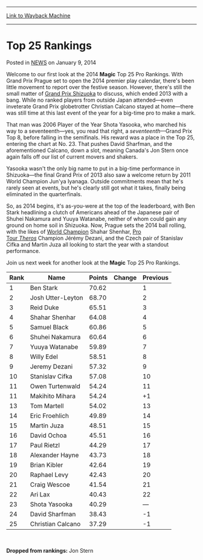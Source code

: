 
---
[Link to Wayback Machine](https://web.archive.org/web/20211024132810/https://magic.wizards.com/en/articles/archive/top-25-rankings-2014-01-09)

[_metadata_:description]:- "Welcome to our first look at the 2014 Magic Top 25 Pro Rankings. With Grand Prix Prague set to open the 2014 premier play calendar, there's been little movement to report over the festive season. However, there's still the small matter of Grand Prix Shizuoka to discuss, which ended 2013 with a bang. While no ranked players from outside Japan attended—even inveterate Grand Prix"
[_metadata_:generator]:- "Drupal 7 (http://drupal.org)"
[_metadata_:node]:- "152211"
[_metadata_:publish_date]:- "2014-01-09"
[_metadata_:source]:- "div-main-content"
[_metadata_:title]:- "Top 25 Rankings"
[_metadata_:wayback_capture_timestamp]:- "2021-10-24 13:28:10"
[_metadata_:wayback_raw_url]:- "https://web.archive.org/web/20211024132810id_/https://magic.wizards.com/en/articles/archive/top-25-rankings-2014-01-09"
[_metadata_:wayback_url]:- "https://magic.wizards.com/en/articles/archive/top-25-rankings-2014-01-09"
---


Top 25 Rankings
===============



 Posted in [NEWS](/en/articles)
 on January 9, 2014 










Welcome to our first look at the 2014 **Magic** Top 25 Pro Rankings. With Grand Prix Prague set to open the 2014 premier play calendar, there's been little movement to report over the festive season. However, there's still the small matter of [Grand Prix Shizuoka](http://archive.wizards.com/magic/magazine/article.aspx?x=mtg/daily/eventcoverage/gpshi13/welcome) to discuss, which ended 2013 with a bang. While no ranked players from outside Japan attended—even inveterate Grand Prix globetrotter Christian Calcano stayed at home—there was still time at this last event of the year for a big-time pro to make a mark.


That man was 2006 Player of the Year Shota Yasooka, who marched his way to a seventeenth—yes, you read that right, a *seventeenth*—Grand Prix Top 8, before falling in the semifinals. His reward was a place in the Top 25, entering the chart at No. 23. That pushes David Sharfman, and the aforementioned Calcano, down a slot, meaning Canada's Jon Stern once again falls off our list of current movers and shakers.


Yasooka wasn't the only big name to put in a big-time performance in Shizuoka—the final Grand Prix of 2013 also saw a welcome return by 2011 World Champion Jun'ya Iyanaga. Outside commitments mean that he's rarely seen at events, but he's clearly still got what it takes, finally being eliminated in the quarterfinals.


So, as 2014 begins, it's as-you-were at the top of the leaderboard, with Ben Stark headlining a clutch of Americans ahead of the Japanese pair of Shuhei Nakamura and Yuuya Watanabe, neither of whom could gain any ground on home soil in Shizuoka. Now, Prague sets the 2014 ball rolling, with the likes of [World Champion](http://archive.wizards.com/magic/magazine/article.aspx?x=mtg/daily/eventcoverage/wc13/welcome) Shahar Shenhar, [Pro Tour *Theros*](http://archive.wizards.com/magic/magazine/article.aspx?x=mtg/daily/eventcoverage/ptths13/welcome) Champion Jérémy Dezani, and the Czech pair of Stanislav Cifka and Martin Juza all looking to start the year with a standout performance.


Join us next week for another look at the **Magic** Top 25 Pro Rankings.




| Rank | Name | Points | Change | Previous |
| --- | --- | --- | --- | --- |
| 1 | Ben Stark | 70.62 |  | 1 |
| 2 | Josh Utter-Leyton | 68.70 |  | 2 |
| 3 | Reid Duke | 65.51 |  | 3 |
| 4 | Shahar Shenhar | 64.08 |  | 4 |
| 5 | Samuel Black | 60.86 |  | 5 |
| 6 | Shuhei Nakamura | 60.64 |  | 6 |
| 7 | Yuuya Watanabe | 59.89 |  | 7 |
| 8 | Willy Edel | 58.51 |  | 8 |
| 9 | Jeremy Dezani | 57.32 |  | 9 |
| 10 | Stanislav Cifka | 57.08 |  | 10 |
| 11 | Owen Turtenwald | 54.24 |  | 11 |
| 11 | Makihito Mihara | 54.24 |  | +1 | 12 |
| 13 | Tom Martell | 54.02 |  | 13 |
| 14 | Eric Froehlich | 49.89 |  | 14 |
| 15 | Martin Juza | 48.51 |  | 15 |
| 16 | David Ochoa | 45.51 |  | 16 |
| 17 | Paul Rietzl | 44.29 |  | 17 |
| 18 | Alexander Hayne | 43.73 |  | 18 |
| 19 | Brian Kibler | 42.64 |  | 19 |
| 20 | Raphael Levy | 42.43 |  | 20 |
| 21 | Craig Wescoe | 41.54 |  | 21 |
| 22 | Ari Lax | 40.43 |  | 22 |
| 23 | Shota Yasooka | 40.29 |  | — | NR |
| 24 | David Sharfman | 38.43 |  | -1 | 23 |
| 25 | Christian Calcano | 37.29 |  | -1 | 24 |

 


**Dropped from rankings:** Jon Stern







